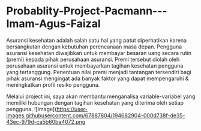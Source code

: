 # Probablity-Project-Pacmann---Imam-Agus-Faizal

Asuransi kesehatan adalah salah satu hal yang patut diperhatikan karena bersangkutan dengan kebutuhan perencanaan masa depan. Pengguna asuransi kesehatan diwajibkan untuk membayar besaran uang secara rutin (premi) kepada pihak perusahaan asuransi. Premi tersebut diolah oleh perusahaan asuransi untuk membayarkan tagihan kesehatan pengguna yang tertanggung. Penentuan nilai premi menjadi tantangan tersendiri bagi pihak asuransi mengingat ada banyak faktor yang dapat mempengaruhi & meningkatkan profil resiko pengguna.

Melalui project ini, saya akan membantu menganalisa variable-variabel yang memiliki hubungan dengan tagihan kesehatan yang diterima oleh setiap pengguna. 
![image](https://user-images.githubusercontent.com/67887804/194682904-000d738f-de35-43ec-979d-ca5b60ba4072.png
